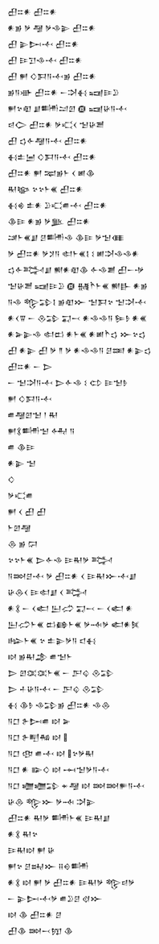 <div class='block'>
<div class='line'>𒌷𒇹𒀭 𒌷𒇹𒀭</div>
<div class='line'>𒀭𒂊 𒃻 𒆷 𒃻𒈾𒉌 𒌷𒇹𒀭</div>
<div class='line'>𒌷 𒉌𒄖𒋾 𒌷𒇹𒀭</div>
<div class='line'>𒌷 𒄿𒋛𒈾𒋾 𒌷𒇹𒀭</div>
<div class='line'>𒌷 𒂍 𒄭𒁕𒀀𒋾𒂊 𒌷𒇹𒀭</div>
<div class='line'>𒂊𒀀𒀝 𒌷𒇹𒀭 𒀸𒋫𒈬 𒍢𒄿𒊒</div>
<div class='line'>𒂍𒆳𒊏 𒋗𒌦𒁺𒇻 𒁈 𒍢𒄩𒀀𒋾</div>
<div class='line'>𒁀𒀖 𒌷𒇹𒀭 𒃻𒄣𒌋 𒈠𒄩𒍪</div>
<div class='line'>𒌷 𒌓𒅆𒆷𒀀𒋾 𒌷𒇹𒀭</div>
<div class='line'>𒈬𒉺𒅁 𒄭𒁕𒀀𒋾 𒌷𒇹𒀭</div>
<div class='line'>𒌷𒇹𒀭 𒂍 𒉈𒂊𒈨 𒌋 𒅖𒆠</div>
<div class='line'>𒊑𒆧 𒆳𒆳𒈨𒌍 𒌷𒇹𒀭</div>
<div class='line'>𒈬𒄯 𒉺𒀭 𒊒𒄣𒌑𒋾 𒌷𒇹𒀭</div>
<div class='line'>𒆠𒄿 𒀭𒂊 𒃻𒆥 𒌷𒇹𒀭</div>
<div class='line'>𒁼𒈨𒌍𒋗 𒆪𒌦𒈾 𒆠𒄿 𒃻𒈠𒈪</div>
<div class='line'>𒃻 𒌷𒇹𒀭 𒃻𒋡𒀀 𒊕𒈨𒌍𒋙 𒑱 𒅖𒋫𒈾𒈾𒀭</div>
<div class='line'>𒌓𒅆𒅋𒋗 𒆍𒀭𒊏𒆠 𒅆𒈾𒋢 𒌷𒀸𒋩</div>
<div class='line'>𒈠𒄩𒍪 𒍢𒄿𒊒 𒁈 𒉆𒋻𒈨𒌍 𒆍𒃲 𒀭𒂊</div>
<div class='line'>𒀀𒈾 𒈜𒁉𒋙 𒂊𒊏𒁍 𒈠𒁕𒆳 𒈠𒋫𒋾</div>
<div class='line'>𒀭𒌋𒐊 𒀸 𒊮𒁉 𒍑𒁁 𒀭𒈾𒈾𒀀 𒌉𒊩 𒀭𒌍</div>
<div class='line'>𒀭𒅕𒉌𒈾 𒊕𒆗 𒀭𒈨𒌍 𒀭𒅖𒋻𒌓 𒁍𒆳𒌓</div>
<div class='line'>𒌷 𒀭𒉌 𒌷 𒃻 𒈫 𒃻 𒀭𒈾𒈾𒀀 𒆪𒌅 𒀭𒉌𒌓</div>
<div class='line'>𒌷𒇹𒀭 𒀸 𒆕</div>
<div class='line'>𒀸 𒈠𒋫𒀀𒋾 𒆕𒅆𒈾 𒑱 𒌌 𒄿𒈠𒊩</div>
<div class='line'>𒂍 𒄭𒁕𒀀𒋾</div>
<div class='line'>𒌑𒆷𒇻𒈠 𒁹 𒊑</div>
<div class='line'>𒂍𒃽𒌦𒈠 𒅈 𒀀</div>
<div class='line'>𒌑 𒆠𒄿</div>
<div class='line'>𒀭𒉌 𒈠</div>
<div class='line'>𒄭</div>
<div class='line'>𒃻𒄣𒌑</div>
<div class='line'>𒂍 𒌋 𒌷 𒌷</div>
<div class='line'>𒈨𒇻𒆷</div>
<div class='line'>𒁲 𒂊 𒁶</div>
<div class='line'>𒆳𒆳𒈨𒌍 𒆕𒅆𒈾 𒄿𒊑𒃻 𒅋</div>
<div class='line'>𒀀𒇷𒆪𒋾 𒃻 𒌷𒇹𒀭 𒌋 𒄿𒊑𒁍𒋾𒋗</div>
<div class='line'>𒄩𒁲𒌋 𒄿𒊕𒋗 𒌋 𒅋</div>
<div class='line'>𒀭𒃽 𒀸 𒌋𒅗 𒌨𒈤 𒍑𒁁 𒀸 𒌋𒅗 𒀭</div>
<div class='line'>𒌨𒈤𒈨𒌍 𒆗𒂵𒈨𒌍 𒃻𒁄𒃻 𒅗𒀭𒍮</div>
<div class='line'>𒈗𒈨𒌍 𒆳 𒉺𒉌𒃻𒀀 𒃰𒈬</div>
<div class='line'>𒊭 𒂊𒊑𒂁 𒌑𒈠𒈨</div>
<div class='line'>𒆕 𒇻𒀬𒀬𒈨𒌍 𒀸 𒂅𒌒 𒊮𒁉</div>
<div class='line'>𒆕 𒈦𒄩𒀀𒋾 𒀸 𒂅𒌒 𒊮𒁉</div>
<div class='line'>𒈬 𒆠𒊩 𒈾𒁉𒂊 𒌷𒇹𒀭 𒈾𒁲</div>
<div class='line'>𒀀𒆸 𒉿𒄖𒌑 𒊭 𒅕</div>
<div class='line'>𒀀𒆸 𒉿𒋃𒄀 𒊭 </div>
<div class='line'>𒀀𒆸 𒂦 𒌑𒋾 𒊭 𒆳𒃻𒊑</div>
<div class='line'>𒀀𒆸 𒀭 𒅔𒄭 𒊭 𒆰𒈠𒃻𒀀𒋾</div>
<div class='line'>𒀀𒆸 𒁾𒁾𒁉 𒄬𒆷 𒊭 𒇷𒇷𒊓𒀀𒋾</div>
<div class='line'>𒄩𒁲 𒈜𒁍 𒃻𒁄 𒋫𒉌</div>
<div class='line'>𒌷𒇹𒀭 𒊑𒃻 𒌦𒈨𒌍 𒄿𒊑𒋗</div>
<div class='line'>𒀭𒃽 𒊑𒆳</div>
<div class='line'>𒄿𒊑𒊭 𒂍 𒄩</div>
<div class='line'>𒂍𒆳 𒆪𒊻𒁍 𒍝𒀪𒌦</div>
<div class='line'>𒀭𒃽 𒊭 𒂍 𒃻 𒌷𒇹𒀭 𒄿𒊑𒃻 𒈜𒁀𒃻</div>
<div class='line'>𒀸 𒉌𒄖𒋾𒃻 𒌑𒊒𒆪 𒋼𒁍</div>
<div class='line'>𒊭 𒆠 𒌷𒇹𒀭 𒆪</div>
<div class='line'>𒌷𒆠 𒇷𒁁𒂖 𒆠</div>
</div>